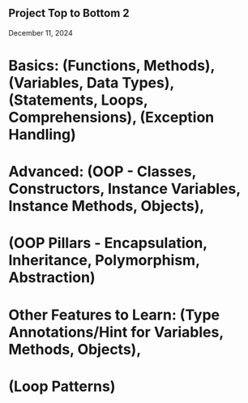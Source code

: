 
<h2>Project Top to Bottom 2</h2>
<p>December 11, 2024</p>

# Basics: (Functions, Methods), (Variables, Data Types), (Statements, Loops, Comprehensions), (Exception Handling)
# Advanced: (OOP - Classes, Constructors, Instance Variables, Instance Methods, Objects),
#           (OOP Pillars - Encapsulation, Inheritance, Polymorphism, Abstraction)

# Other Features to Learn: (Type Annotations/Hint for Variables, Methods, Objects),
#                          (Loop Patterns)